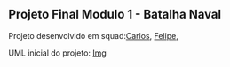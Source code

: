 ## Projeto Final Modulo 1 - Batalha Naval

Projeto desenvolvido em squad:[Carlos](https://www.linkedin.com/in/carlos-victorino/), [Felipe](https://www.linkedin.com/in/felipeluizpontesdeandrade/), 



UML inicial do projeto: [Img](https://imgur.com/zbSW537)
